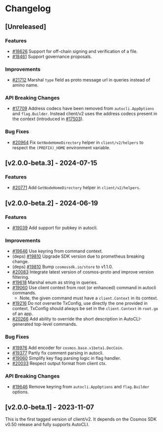<!--
Guiding Principles:

Changelogs are for humans, not machines.
There should be an entry for every single version.
The same types of changes should be grouped.
Versions and sections should be linkable.
The latest version comes first.
The release date of each version is displayed.
Mention whether you follow Semantic Versioning.

Usage:

Change log entries are to be added to the Unreleased section under the
appropriate stanza (see below). Each entry should ideally include a tag and
the Github issue reference in the following format:

* (<tag>) \#<issue-number> message

The issue numbers will later be link-ified during the release process so you do
not have to worry about including a link manually, but you can if you wish.

Types of changes (Stanzas):

"Features" for new features.
"Improvements" for changes in existing functionality.
"Deprecated" for soon-to-be removed features.
"Bug Fixes" for any bug fixes.
"Client Breaking" for breaking Protobuf, gRPC and REST routes used by end-users.
"CLI Breaking" for breaking CLI commands.
"API Breaking" for breaking exported APIs used by developers building on SDK.
Ref: https://keepachangelog.com/en/1.0.0/
-->

# Changelog

## [Unreleased]

<!-- ## [v2.1.0-rc.1] to be tagged after v0.51 final or in SDK agnostic version -->

### Features

* [#18626](https://github.com/cosmos/cosmos-sdk/pull/18626) Support for off-chain signing and verification of a file.
* [#18461](https://github.com/cosmos/cosmos-sdk/pull/18461) Support governance proposals.

### Improvements

* [#21712](https://github.com/cosmos/cosmos-sdk/pull/21712) Marshal `type` field as proto message url in queries instead of amino name.

### API Breaking Changes

* [#17709](https://github.com/cosmos/cosmos-sdk/pull/17709) Address codecs have been removed from `autocli.AppOptions` and `flag.Builder`. Instead client/v2 uses the address codecs present in the context (introduced in [#17503](https://github.com/cosmos/cosmos-sdk/pull/17503)).

### Bug Fixes

* [#20964](https://github.com/cosmos/cosmos-sdk/pull/20964) Fix `GetNodeHomeDirectory` helper in `client/v2/helpers` to respect the `(PREFIX)_HOME` environment variable.

## [v2.0.0-beta.3] - 2024-07-15

### Features

* [#20771](https://github.com/cosmos/cosmos-sdk/pull/20771) Add `GetNodeHomeDirectory` helper in `client/v2/helpers`.

## [v2.0.0-beta.2] - 2024-06-19

### Features

* [#19039](https://github.com/cosmos/cosmos-sdk/pull/19039) Add support for pubkey in autocli.

### Improvements

* [#19646](https://github.com/cosmos/cosmos-sdk/pull/19646) Use keyring from command context.
* (deps) [#19810](https://github.com/cosmos/cosmos-sdk/pull/19810) Upgrade SDK version due to prometheus breaking change.
* (deps) [#19810](https://github.com/cosmos/cosmos-sdk/pull/19810) Bump `cosmossdk.io/store` to v1.1.0.
* [#20083](https://github.com/cosmos/cosmos-sdk/pull/20083) Integrate latest version of cosmos-proto and improve version filtering.
* [#19618](https://github.com/cosmos/cosmos-sdk/pull/19618) Marshal enum as string in queries.
* [#19060](https://github.com/cosmos/cosmos-sdk/pull/19060) Use client context from root (or enhanced) command in autocli commands.
    * Note, the given command must have a `client.Context` in its context.
* [#19216](https://github.com/cosmos/cosmos-sdk/pull/19216) Do not overwrite TxConfig, use directly the one provided in context. TxConfig should always be set in the `client.Context` in `root.go` of an app.
* [#20266](https://github.com/cosmos/cosmos-sdk/pull/20266) Add ability to override the short description in AutoCLI-generated top-level commands.

### Bug Fixes

* [#19976](https://github.com/cosmos/cosmos-sdk/pull/19976) Add encoder for `cosmos.base.v1beta1.DecCoin`.
* [#19377](https://github.com/cosmos/cosmos-sdk/pull/19377) Partly fix comment parsing in autocli.
* [#19060](https://github.com/cosmos/cosmos-sdk/pull/19060) Simplify key flag parsing logic in flag handler.
* [#20033](https://github.com/cosmos/cosmos-sdk/pull/20033) Respect output format from client ctx.

### API Breaking Changes

* [#19646](https://github.com/cosmos/cosmos-sdk/pull/19646) Remove keyring from `autocli.AppOptions` and `flag.Builder` options.

## [v2.0.0-beta.1] - 2023-11-07

This is the first tagged version of client/v2.
It depends on the Cosmos SDK v0.50 release and fully supports AutoCLI.
